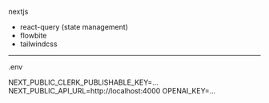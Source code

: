 nextjs

- react-query (state management)
- flowbite
- tailwindcss

---

.env

NEXT_PUBLIC_CLERK_PUBLISHABLE_KEY=...
NEXT_PUBLIC_API_URL=http://localhost:4000
OPENAI_KEY=...
